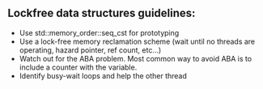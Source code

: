 ## Lockfree data structures guidelines:
- Use std::memory_order::seq_cst for prototyping
- Use a lock-free memory reclamation scheme (wait until no threads are operating, hazard pointer, ref count, etc...)
- Watch out for the ABA problem. Most common way to avoid ABA is to include a counter with the variable.
- Identify busy-wait loops and help the other thread